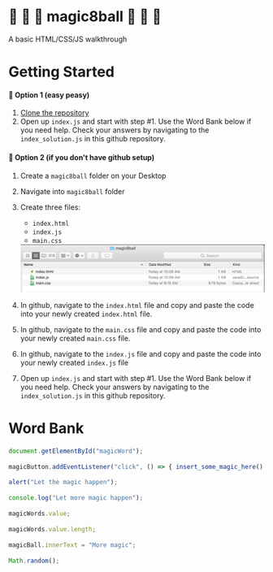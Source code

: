 # :8ball: :rabbit: :tophat: magic8ball :tophat: :rabbit: :8ball:
A basic HTML/CSS/JS walkthrough

# Getting Started
#### :rabbit: Option 1 (easy peasy)
1. [Clone the repository](https://help.github.com/articles/cloning-a-repository/)
2. Open up `index.js` and start with step #1. Use the Word Bank below if you need help. Check your answers by navigating to the `index_solution.js` in this github repository.

#### :rabbit: Option 2 (if you don't have github setup)
1. Create a `magic8ball` folder on your Desktop
2. Navigate into `magic8ball` folder
3. Create three files:
    * `index.html`
    * `index.js`
    * `main.css`

    <img src="./assets/setup_option2.png">
4. In github, navigate to the `index.html` file and copy and paste the code into your newly created `index.html` file.
5. In github, navigate to the `main.css` file and copy and paste the code into your newly created `main.css` file.
6. In github, navigate to the `index.js` file and copy and paste the code into your newly created `index.js` file
7. Open up `index.js` and start with step #1. Use the Word Bank below if you need help. Check your answers by navigating to the `index_solution.js` in this github repository.

# Word Bank
```javascript
document.getElementById("magicWord");
```
```javascript
magicButton.addEventListener("click", () => { insert_some_magic_here() });
```
```javascript
alert("Let the magic happen");
```
```javascript
console.log("Let more magic happen");
```
```javascript
magicWords.value;
```
```javascript
magicWords.value.length;
```
```javascript
magicBall.innerText = "More magic";
```
```javascript
Math.random();
```
